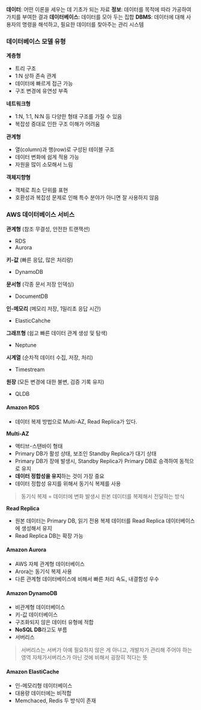 **데이터**: 어떤 이론을 세우는 데 기초가 되는 자료
**정보**: 데이터를 목적에 따라 가공하여 가치를 부여한 결과
**데이터베이스**: 데이터를 모아 두는 집합
**DBMS**: 데이터에 대해 사용자의 명령을 해석하고, 필요한 데이터를 찾아주는 관리 시스템

### 데이터베이스 모델 유형

**계층형**

- 트리 구조
- 1:N 상하 존속 관계
- 데이터에 빠르게 접근 가능
- 구조 변경에 유연성 부족

**네트워크형**

- 1:N, 1:1, N:N 등 다양한 형태 구조를 가질 수 있음
- 복잡성 증대로 인한 구조 이해가 어려움

**관계형**

- 열(column)과 행(row)로 구성된 테이블 구조
- 데이터 변화에 쉽게 적용 가능
- 자원을 많이 소모해서 느림

**객체지향형**

- 객체로 최소 단위를 표현
- 호환성과 복잡성 문제로 인해 특수 분야가 아니면 잘 사용하지 않음

### AWS 데이터베이스 서비스

**관계형** (참조 무결성, 안전한 트랜잭션)

- RDS
- Aurora

**키-값** (빠른 응답, 많은 처리량)

- DynamoDB

**문서형** (각종 문서 저장 인덱싱)

- DocumentDB

**인-메모리** (메모리 저장, 1밀리초 응답 시간)

- ElasticCahche

**그래프형** (쉽고 빠른 데이터 관계 생성 및 탐색)

- Neptune

**시계열** (순차적 데이터 수집, 저장, 처리)

- Timestream

**원장** (모든 변경에 대한 불변, 검증 기록 유지)

- QLDB

#### Amazon RDS

- 데이터 복제 방법으로 Multi-AZ, Read Replica가 있다.

**Multi-AZ**

- 액티브-스탠바이 형태
- Primary DB가 활성 상태, 보조인 Standby Replica가 대기 상태
- Primary DB가 장애 발생시, Standby Replica가 Primary DB로 승격하여 동적으로 유지
- **데이터 정합성을 유지**하는 것이 가장 중요
- 데이터 정합성 유지를 위해서 동기식 복제를 사용

> 동기식 복제 = 데이터에 변화 발생시 원본 데이터를 복제해서 전달하는 방식

**Read Replica**

- 원본 데이터는 Primary DB, 읽기 전용 복제 데이터를 Read Replica 데이터베이스에 생성해서 유지
- Read Replica DB는 확장 가능

#### Amazon Aurora

- AWS 자체 관계형 데이터베이스
- Arora는 동기식 복제 사용
- 다른 관계형 데이터베이스에 비해서 빠른 처리 속도, 내결함성 우수

#### Amazon DynamoDB

- 비관계형 데이터베이스
- 키-값 데이터베이스
- 구조화되지 않은 데이터 유형에 적합
- **NoSQL DB**라고도 부름
- 서버리스

> 서버리스는 서버가 아예 필요하지 않은 게 아니고, 개발자가 관리해 주어야 하는 영역 자체가서버리스가 아닌 것에 비해서 굉장히 적다는 뜻

#### Amazon ElastiCache

- 인-메모리형 데이터베이스
- 대용량 데이터에는 비적합
- Memchaced, Redis 두 방식이 존재